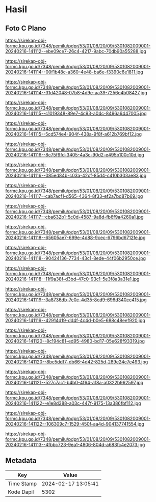 # Hasil

## Foto C Plano

https://sirekap-obj-formc.kpu.go.id/7348/pemilu/pdpr/53/01/08/20/09/5301082009001-20240216-141112--ebe09ce7-26c4-4217-9abc-70db90a55288.jpg

https://sirekap-obj-formc.kpu.go.id/7348/pemilu/pdpr/53/01/08/20/09/5301082009001-20240216-141114--00f1b48c-a360-4e48-ba6e-f3390c6e1811.jpg

https://sirekap-obj-formc.kpu.go.id/7348/pemilu/pdpr/53/01/08/20/09/5301082009001-20240216-141114--31d42048-07b8-4d9e-aa39-7256e4b08427.jpg

https://sirekap-obj-formc.kpu.go.id/7348/pemilu/pdpr/53/01/08/20/09/5301082009001-20240216-141115--c1019348-89e7-4c93-a04c-8496a6447005.jpg

https://sirekap-obj-formc.kpu.go.id/7348/pemilu/pdpr/53/01/08/20/09/5301082009001-20240216-141115--5cd574e4-904f-438a-9f8f-a612b769bf12.jpg

https://sirekap-obj-formc.kpu.go.id/7348/pemilu/pdpr/53/01/08/20/09/5301082009001-20240216-141116--8c75f9fd-3405-4a3c-90d2-e495b100c10d.jpg

https://sirekap-obj-formc.kpu.go.id/7348/pemilu/pdpr/53/01/08/20/09/5301082009001-20240216-141116--085ed84b-c03a-42cf-85d4-c410b303ae83.jpg

https://sirekap-obj-formc.kpu.go.id/7348/pemilu/pdpr/53/01/08/20/09/5301082009001-20240216-141117--cab7acf1-d565-4364-8f33-ef2a7bd87b69.jpg

https://sirekap-obj-formc.kpu.go.id/7348/pemilu/pdpr/53/01/08/20/09/5301082009001-20240216-141117--cba632b1-5c0d-4587-9a8d-fb6f9a4260a1.jpg

https://sirekap-obj-formc.kpu.go.id/7348/pemilu/pdpr/53/01/08/20/09/5301082009001-20240216-141118--65605ae7-699e-4d88-9cec-6796bd6712fe.jpg

https://sirekap-obj-formc.kpu.go.id/7348/pemilu/pdpr/53/01/08/20/09/5301082009001-20240216-141118--90424136-7734-43c1-8ede-44f06b2950ce.jpg

https://sirekap-obj-formc.kpu.go.id/7348/pemilu/pdpr/53/01/08/20/09/5301082009001-20240216-141118--11f9a38f-d3bd-47c0-93c1-5e3f8a3a31e1.jpg

https://sirekap-obj-formc.kpu.go.id/7348/pemilu/pdpr/53/01/08/20/09/5301082009001-20240216-141119--3a8736db-7c0c-4d35-8cd9-696d340cc415.jpg

https://sirekap-obj-formc.kpu.go.id/7348/pemilu/pdpr/53/01/08/20/09/5301082009001-20240216-141119--42914d19-dd4f-4c4d-b0e5-688c48eef920.jpg

https://sirekap-obj-formc.kpu.go.id/7348/pemilu/pdpr/53/01/08/20/09/5301082009001-20240216-141120--8c194c81-ed95-4980-bd17-05e628f93319.jpg

https://sirekap-obj-formc.kpu.go.id/7348/pemilu/pdpr/53/01/08/20/09/5301082009001-20240216-141120--8bc5ddf7-db66-4d42-825d-289e24c7e493.jpg

https://sirekap-obj-formc.kpu.go.id/7348/pemilu/pdpr/53/01/08/20/09/5301082009001-20240216-141121--527c7ac1-b4b0-4f64-a18a-a0322b962597.jpg

https://sirekap-obj-formc.kpu.go.id/7348/pemilu/pdpr/53/01/08/20/09/5301082009001-20240216-141122--e1e8d388-a03c-447f-9175-13a386fbf112.jpg

https://sirekap-obj-formc.kpu.go.id/7348/pemilu/pdpr/53/01/08/20/09/5301082009001-20240216-141122--106309c7-1529-450f-aa4d-904137741554.jpg

https://sirekap-obj-formc.kpu.go.id/7348/pemilu/pdpr/53/01/08/20/09/5301082009001-20240216-141113--4fbbc723-9ea1-4806-804d-a683fc4e2073.jpg


## Metadata

| Key        | Value               |
| ---------- | ------------------- |
| Time Stamp | 2024-02-17 13:05:41 |
| Kode Dapil | 5302                |



